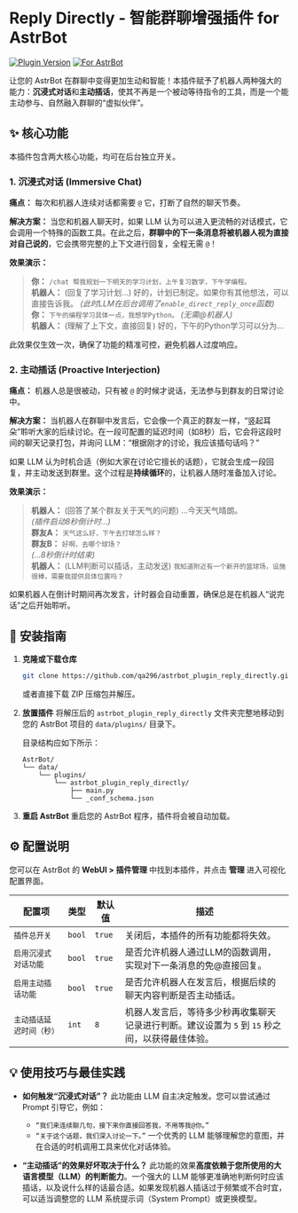 # Reply Directly - 智能群聊增强插件 for AstrBot

[![Plugin Version](https://img.shields.io/badge/version-1.0.1-blue.svg)](https://github.com/qa296/astrbot_plugin_reply_directly)
[![For AstrBot](https://img.shields.io/badge/for-AstrBot-orange.svg)](https://github.com/AstrBotDevs/AstrBot)

让您的 AstrBot 在群聊中变得更加生动和智能！本插件赋予了机器人两种强大的能力：**沉浸式对话**和**主动插话**，使其不再是一个被动等待指令的工具，而是一个能主动参与、自然融入群聊的“虚拟伙伴”。

## ✨ 核心功能

本插件包含两大核心功能，均可在后台独立开关。

### 1. 沉浸式对话 (Immersive Chat)

**痛点：** 每次和机器人连续对话都需要 `@` 它，打断了自然的聊天节奏。

**解决方案：** 当您和机器人聊天时，如果 LLM 认为可以进入更流畅的对话模式，它会调用一个特殊的函数工具。在此之后，**群聊中的下一条消息将被机器人视为直接对自己说的**，它会携带完整的上下文进行回复，全程无需 `@`！

**效果演示：**
> **你：** `/chat 帮我规划一下明天的学习计划，上午复习数学，下午学编程。`  
> **机器人：** (回复了学习计划...) 好的，计划已制定。如果你有其他想法，可以直接告诉我。 *(此时LLM在后台调用了`enable_direct_reply_once`函数)*  
> **你：** `下午的编程学习具体一点，我想学Python。` *(无需@机器人)*  
> **机器人：** (理解了上下文，直接回复) 好的，下午的Python学习可以分为...

此效果仅生效一次，确保了功能的精准可控，避免机器人过度响应。

### 2. 主动插话 (Proactive Interjection)

**痛点：** 机器人总是很被动，只有被 `@` 的时候才说话，无法参与到群友的日常讨论中。

**解决方案：** 当机器人在群聊中发言后，它会像一个真正的群友一样，“竖起耳朵”聆听大家的后续讨论。在一段可配置的延迟时间（如8秒）后，它会将这段时间的聊天记录打包，并询问 LLM：“根据刚才的讨论，我应该插句话吗？”

如果 LLM 认为时机合适（例如大家在讨论它擅长的话题），它就会生成一段回复，并主动发送到群里。这个过程是**持续循环**的，让机器人随时准备加入讨论。

**效果演示：**
> **机器人：** (回答了某个群友关于天气的问题) ...今天天气晴朗。  
> *(插件启动8秒倒计时...)*  
> **群友A：** `天气这么好，下午去打球怎么样？`  
> **群友B：** `好啊，去哪个球场？`  
> *(...8秒倒计时结束)*  
> **机器人：** (LLM判断可以插话，主动发送) `我知道附近有一个新开的篮球场，设施很棒，需要我提供具体位置吗？`

如果机器人在倒计时期间再次发言，计时器会自动重置，确保总是在机器人“说完话”之后开始聆听。

## 🚀 安装指南

1.  **克隆或下载仓库**
    ```bash
    git clone https://github.com/qa296/astrbot_plugin_reply_directly.git
    ```
    或者直接下载 ZIP 压缩包并解压。

2.  **放置插件**
    将解压后的 `astrbot_plugin_reply_directly` 文件夹完整地移动到您的 AstrBot 项目的 `data/plugins/` 目录下。

    目录结构应如下所示：
    ```
    AstrBot/
    └── data/
        └── plugins/
            └── astrbot_plugin_reply_directly/
                ├── main.py
                └── _conf_schema.json
    ```

3.  **重启 AstrBot**
    重启您的 AstrBot 程序，插件将会被自动加载。

## ⚙️ 配置说明

您可以在 AstrBot 的 **WebUI > 插件管理** 中找到本插件，并点击 **管理** 进入可视化配置界面。

| 配置项                  | 类型    | 默认值 | 描述                                                                                              |
| ----------------------- | ------- | ------ | ------------------------------------------------------------------------------------------------- |
| `插件总开关`            | `bool`  | `true` | 关闭后，本插件的所有功能都将失效。                                                                |
| `启用沉浸式对话功能`    | `bool`  | `true` | 是否允许机器人通过LLM的函数调用，实现对下一条消息的免@直接回复。                                  |
| `启用主动插话功能`      | `bool`  | `true` | 是否允许机器人在发言后，根据后续的聊天内容判断是否主动插话。                                      |
| `主动插话延迟时间（秒）`  | `int`   | `8`    | 机器人发言后，等待多少秒再收集聊天记录进行判断。建议设置为 `5` 到 `15` 秒之间，以获得最佳体验。 |

## 💡 使用技巧与最佳实践

*   **如何触发“沉浸式对话”？**
    此功能由 LLM 自主决定触发。您可以尝试通过 Prompt 引导它，例如：
    *   `“我们来连续聊几句，接下来你直接回答我，不用等我@你。”`
    *   `“关于这个话题，我们深入讨论一下。”`
    一个优秀的 LLM 能够理解您的意图，并在合适的时机调用工具来优化对话体验。

*   **“主动插话”的效果好坏取决于什么？**
    此功能的效果**高度依赖于您所使用的大语言模型（LLM）的判断能力**。一个强大的 LLM 能够更准确地判断何时应该插话，以及说什么样的话最合适。如果发现机器人插话过于频繁或不合时宜，可以适当调整您的 LLM 系统提示词（System Prompt）或更换模型。
